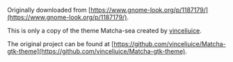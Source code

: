 Originally downloaded from [https://www.gnome-look.org/p/1187179/](https://www.gnome-look.org/p/1187179/).

This is only a copy of the theme Matcha-sea created by [vinceliuice](https://github.com/vinceliuice/Matcha-gtk-theme).

The original project can be found at [https://github.com/vinceliuice/Matcha-gtk-theme](https://github.com/vinceliuice/Matcha-gtk-theme).
